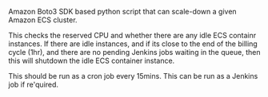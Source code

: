 
Amazon Boto3 SDK based python script that can scale-down a given Amazon ECS cluster. 

This checks the reserved CPU and whether there are any idle ECS containr instances. 
If there are idle instances, and if its close to the end of the billing cycle (1hr), 
and there are no pending Jenkins jobs waiting in the queue, then this will shutdown the idle ECS container instance.

This should be run as a cron job every 15mins. This can be run as a Jenkins job if re'quired.
